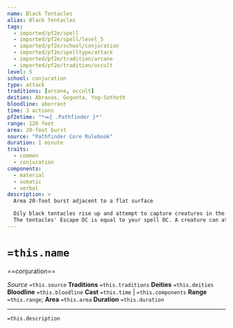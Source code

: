 ```yaml
---
name: Black Tentacles
alias: Black Tentacles
tags:
  - imported/pf2e/spell
  - imported/pf2e/spell/level_5
  - imported/pf2e/school/conjuration
  - imported/pf2e/spelltype/attack
  - imported/pf2e/tradition/arcane
  - imported/pf2e/tradition/occult
level: 5
school: conjuration
type: attack
traditions: [arcane, occult]
deities: Abraxas, Gogunta, Yog-Sothoth
bloodline: aberrant
time: 3 actions
pf2etime: "*⬽{ .Pathfinder }*"
range: 120 feet
area: 20-foot burst
source: "Pathfinder Core Rulebook"
duration: 1 minute
traits:
  - common
  - conjuration
components:
  - material
  - somatic
  - verbal
description: >
  Area 20-foot burst adjacent to a flat surface

  Oily black tentacles rise up and attempt to capture creatures in the area. Make spell attack rolls against the Fortitude DC of each creature in the area. Any creature you succeed against is [[Grabbed]] and takes 3d6 bludgeoning damage. Whenever a creature ends its turn in the area, the tentacles attempt to grab that creature if they haven't already, and they deal 1d6 bludgeoning damage to any creature already Grabbed.
  The tentacles' Escape DC is equal to your spell DC. A creature can attack a tentacle in an attempt to release its grip. Its AC is equal to your spell DC, and it is destroyed if it takes 12 or more damage. Even if destroyed, additional tentacles continue to grow in the area until the duration ends. You can Dismiss the spell.
---
```

# `=this.name`
==conjuration==

*Source* `=this.source`
**Traditions** `=this.traditions`
**Deities** `=this.deities`
**Bloodline** `=this.bloodline`
**Cast** `=this.time` | `=this.components`
**Range** `=this.range`; **Area** `=this.area`
**Duration** `=this.duration`

***
`=this.description`